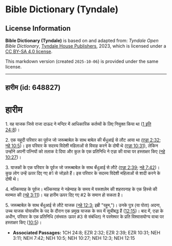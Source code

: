# Bible Dictionary (Tyndale)

## License Information

**Bible Dictionary (Tyndale)** is based on and adapted from: _Tyndale Open Bible Dictionary_, [Tyndale House Publishers](https://tyndaleopenresources.com/), 2023, which is licensed under a [CC BY-SA 4.0 license](https://creativecommons.org/licenses/by-sa/4.0/legalcode.en).

This markdown version (created `2025-10-06`) is provided under the same license.



--------------------------------

## हारीम (id: 648827)

हारीम
=====

1\. वह याजक जिसे राजा दाऊद ने मन्दिर में आधिकारिक कर्तव्यों के लिए नियुक्त किया था ([1 इति 24:8](https://ref.ly/1Chr24:8))।

2\. एक यहूदी परिवार का पूर्वज जो जरूब्बाबेल के साथ बाबेल की बँधुआई से लौट आया था ([एज्रा 2:32](https://ref.ly/Ezra2:32); [नहे 10:5](https://ref.ly/Neh10:5))। इस परिवार के सदस्य विदेशी महिलाओं से विवाह करने के दोषी थे ([एज्रा 10:31](https://ref.ly/Ezra10:31)), लेकिन उन्होंने अपनी पत्नियों को तलाक दे दिया और कुल के एक प्रतिनिधि ने एज्रा की वाचा पर हस्ताक्षर किए ([नहे 10:27](https://ref.ly/Neh10:27))।

3\. याजकों के एक परिवार के पूर्वज जो जरूब्बाबेल के साथ बँधुआई से लौटे ([एज्रा 2:39](https://ref.ly/Ezra2:39); [नहे 7:42](https://ref.ly/Neh7:42))। कुछ लोग उन्हें ऊपर दिए गए \#1 से जोड़ते हैं। इस परिवार के सदस्य विदेशी महिलाओं से शादी करने के दोषी थे।

4\. मल्किय्याह के पूर्वज। मल्किय्याह ने नहेम्याह के समय में यरूशलेम की शहरपनाह के एक हिस्से की मरम्मत की ([नहे 3:11](https://ref.ly/Neh3:11))। यह हारीम ऊपर दिए गए \#2 के समान हो सकता है।

5\. जरूब्बाबेल के साथ बँधुआई से लौटे याजक ([नहे 12:3](https://ref.ly/Neh12:3); इब्री "रहूम,")। उनके पुत्र (या पोता) अदना, उच्च याजक योयाकीम के पद के दौरान एक प्रमुख याजक के रूप में सूचीबद्ध हैं ([12:15](https://ref.ly/Neh12:15))। बाद में, एज्रा के अधीन, परिवार के एक प्रतिनिधि (संभवतः ऊपर \#3 से संबंधित) ने परमेश्वर के प्रति विश्वासयोग्य वाचा पर हस्ताक्षर किए ([10:5](https://ref.ly/Neh10:5))।

* **Associated Passages:** 1CH 24:8; EZR 2:32; EZR 2:39; EZR 10:31; NEH 3:11; NEH 7:42; NEH 10:5; NEH 10:27; NEH 12:3; NEH 12:15

